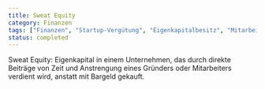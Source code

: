 ```yaml
---
title: Sweat Equity
category: Finanzen
tags: ["Finanzen", "Startup-Vergütung", "Eigenkapitalbesitz", "Mitarbeiteranreize"]
status: completed
---
```

Sweat Equity: Eigenkapital in einem Unternehmen, das durch direkte Beiträge von Zeit und Anstrengung eines Gründers oder Mitarbeiters verdient wird, anstatt mit Bargeld gekauft.